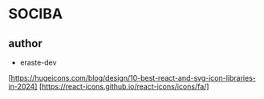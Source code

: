 # SOCIBA

## author

-   eraste-dev

[https://hugeicons.com/blog/design/10-best-react-and-svg-icon-libraries-in-2024]
[https://react-icons.github.io/react-icons/icons/fa/]